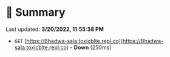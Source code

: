 # 📖 Summary
Last updated: **3/20/2022, 11:55:38 PM**

- `GET` [https://Bhadwa-sala.toxicblte.repl.co](https://Bhadwa-sala.toxicblte.repl.co) - **Down** (250ms)
